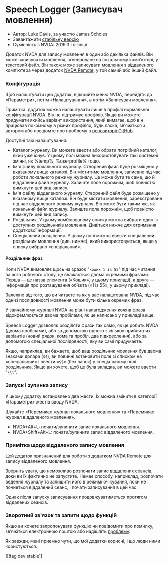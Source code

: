 # Speech Logger (Записувач мовлення) #

* Автор: Luke Davis, за участю James Scholes
* Завантажити [стабільну версію][1]
* Сумісність з NVDA: 2019.3 і пізніші

Додаток NVDA для запису мовлення в один або декілька файлів. Він може
записувати мовлення, згенероване на локальному комп’ютері, у текстовий
файл. Він також може записувати мовлення з віддаленого комп’ютера через
додаток [NVDA Remote](https://nvdaremote.com/), у той самий або інший файл.

### Конфігурація

Щоб налаштувати цей додаток, відкрийте меню NVDA, перейдіть до «Параметри»,
потім «Налаштування», а потім «Записувач мовлення».

Примітка: додаток можна налаштувати лише в профілі нормальної конфігурації
NVDA. Він не підтримує профілів. Якщо ви можете придумати якийсь варіант
використання, який вимагає, щоб він працював по-різному в різних профілях,
будь ласка, зв’яжіться з автором або повідомте про проблему в [репозиторії
GitHub](https://github.com/opensourcesys/speechLogger/issues/).

Доступні такі налаштування:

* Каталог журналу. Ви можете ввести або обрати потрібний каталог, який уже
  існує. У цьому полі можна використовувати такі системні змінні, як %temp%,
  %userprofile% тощо.
* Ім'я файлу локального журналу. Створений файл буде розміщено у вказаному
  вище каталозі. Він міститиме мовлення, записане під час роботи локального
  режиму журналу. Це може бути те саме, що й віддалений файл
  журналу. Залиште поле порожнім, щоб повністю вимкнути цей вид запису.
* Ім'я файлу віддаленого журналу. Створений файл буде розміщено у вказаному
  вище каталозі. Він буде містити мовлення, зареєстроване під час
  віддаленого режиму журналу. Він може бути таким же, як локальний файл
  журналу. Залиште поле порожнім, щоб повністю вимкнути цей вид запису.
* Роздільник. У цьому комбінованому списку можна вибрати один із доступних
  роздільників мовлення. Дивіться нижче для отримання додаткової інформації.
* Спеціальний роздільник. У цьому полі можна ввести спеціальний роздільник
  мовлення (див. нижче), який використовується, якщо у списку вибрано
  «спеціальний».

#### Роздільник фраз

Коли NVDA вимовляє щось на зразок "`кошик 1 із 55`" під час читання вашого
робочого столу, це вважається двома окремими фразами. Перша — це назва
елемента («Кошик», у цьому прикладі), а друга — інформація про розташування
об’єкта («1 із 55», у цьому прикладі).

Залежно від того, що ви читаєте та як у вас налаштована NVDA, під час однієї
послідовності мовлення може бути кілька окремих фраз.

У звичайному журналі NVDA на рівні налагодження кожна фраза відокремлюється
двома пробілами, як це написано у прикладі вище.

Speech Logger дозволяє розділяти фрази так само, як це робить NVDA (двома
пробілами), або за допомогою одного з кількох прийнятних варіантів (новий
рядок, кома та пробіл, два підкреслення), або за допомогою спеціальної
послідовності, яку ви самі придумаєте.

Якщо, наприклад, ви бажаєте, щоб ваш роздільник мовлення був двома знаками
долара (`$$`), ви повинні встановити поле зі списком на «спеціальний» і
ввести «`$$`» (без лапок) у спеціальному полі роздільника. Якщо ви хочете,
щоб це була вкладка, ви можете ввести "`\\t`".

### Запуск і зупинка запису

У цьому додатку  встановлено два жести. Їх можна змінити в категорії
«Параметри» жестів вводу NVDA.

Шукайте «Перемикає журнал локального мовлення» та «Перемикає журнал
віддаленого мовлення».

* NVDA+Alt+L: почати/зупинити запис локального мовлення.
* NVDA+Shift+Alt+L: почати/зупинити запис віддаленого мовлення.

### Примітка щодо віддаленого запису мовлення

Цей додаток призначений для роботи з додатком NVDA Remote для запису
віддаленого мовлення.

Зверніть увагу, що неможливо розпочати запис віддалених сеансів, доки ви їх
фактично не запустите. Немає способу, наприклад, розпочати ведення журналу
та залишити його в режимі очікування, поки не почнеться віддалений сеанс, і
почати записування в цей час.

Однак після запуску записування продовжуватиметься протягом віддалених
сеансів.

### Зворотний зв'язок та запити щодо функцій

Якщо ви хочете запропонувати функцію чи повідомити про помилку, зв’яжіться
електронною поштою або надішліть
[проблему](https://github.com/opensourcesys/speechLogger/issues/).

Як завжди, мені приємно чути, що мої додатки корисні, і що люди ними
користуються.

[[!tag dev stable]]

[1]: https://www.nvaccess.org/addonStore/legacy?file=speechLogger
